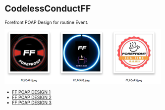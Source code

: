 # CodelessConductFF
Forefront POAP Design for routine Event. 

![poap](FF_POAP_preview.jpeg)
- [FF POAP DESIGN 1](FF_POAP1.jpeg)
- [FF POAP DESIGN 2](FF_POAP2.jpeg)
- [FF POAP DESIGN 3](FF_POAP3.jpeg)
